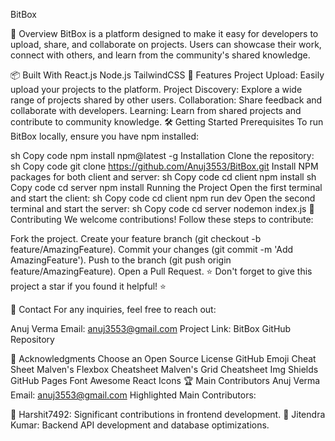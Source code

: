 BitBox

🎯 Overview
BitBox is a platform designed to make it easy for developers to upload, share, and collaborate on projects. Users can showcase their work, connect with others, and learn from the community's shared knowledge.

📦 Built With
React.js
Node.js
TailwindCSS
🚀 Features
Project Upload: Easily upload your projects to the platform.
Project Discovery: Explore a wide range of projects shared by other users.
Collaboration: Share feedback and collaborate with developers.
Learning: Learn from shared projects and contribute to community knowledge.
🛠️ Getting Started
Prerequisites
To run BitBox locally, ensure you have npm installed:

sh
Copy code
npm install npm@latest -g
Installation
Clone the repository:
sh
Copy code
git clone https://github.com/Anuj3553/BitBox.git
Install NPM packages for both client and server:
sh
Copy code
cd client
npm install
sh
Copy code
cd server
npm install
Running the Project
Open the first terminal and start the client:
sh
Copy code
cd client
npm run dev
Open the second terminal and start the server:
sh
Copy code
cd server
nodemon index.js
🤝 Contributing
We welcome contributions! Follow these steps to contribute:

Fork the project.
Create your feature branch (git checkout -b feature/AmazingFeature).
Commit your changes (git commit -m 'Add AmazingFeature').
Push to the branch (git push origin feature/AmazingFeature).
Open a Pull Request.
⭐ Don't forget to give this project a star if you found it helpful! ⭐

📧 Contact
For any inquiries, feel free to reach out:

Anuj Verma
Email: anuj3553@gmail.com
Project Link: BitBox GitHub Repository

📝 Acknowledgments
Choose an Open Source License
GitHub Emoji Cheat Sheet
Malven's Flexbox Cheatsheet
Malven's Grid Cheatsheet
Img Shields
GitHub Pages
Font Awesome
React Icons
🏆 Main Contributors
Anuj Verma
Email: anuj3553@gmail.com
Highlighted Main Contributors:

🌟 Harshit7492: Significant contributions in frontend development.
🌟 Jitendra Kumar: Backend API development and database optimizations.